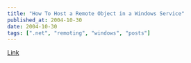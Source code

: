 ```yaml
---
title: "How To Host a Remote Object in a Windows Service"
published_at: 2004-10-30
date: 2004-10-30
tags: [".net", "remoting", "windows", "posts"]
---
```

[Link](http://msdn.microsoft.com/library/default.asp?url=/library/en-us/secmod/html/secmod29.asp)